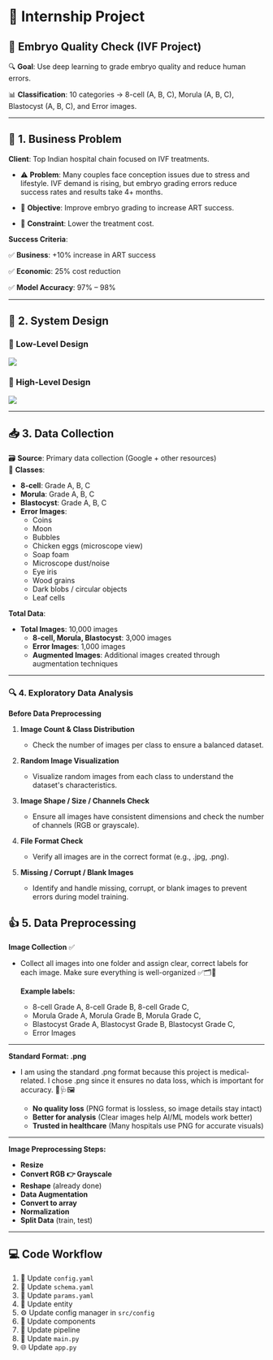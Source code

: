 # 🧪 Internship Project

## 🐣 Embryo Quality Check (IVF Project)

🔍 **Goal**: Use deep learning to grade embryo quality and reduce human errors.  

📊 **Classification**: 10 categories → 8-cell (A, B, C), Morula (A, B, C), Blastocyst (A, B, C), and Error images.

---

## 🏥 1. Business Problem

**Client**: Top Indian hospital chain focused on IVF treatments.

- ⚠️ **Problem**: Many couples face conception issues due to stress and lifestyle. IVF demand is rising, but embryo grading errors reduce success rates and results take 4+ months.

- 🎯 **Objective**: Improve embryo grading to increase ART success.

- 💸 **Constraint**: Lower the treatment cost.

**Success Criteria**:  

✅ **Business**: +10% increase in ART success 

✅ **Economic**: 25% cost reduction  

✅ **Model Accuracy**: 97% – 98%

---

## 🧩 2. System Design

### 🔽 Low-Level Design  
<img src="https://media-hosting.imagekit.io/f3c9f92876be481e/Low Level Design.gif?Expires=1839418127&Key-Pair-Id=K2ZIVPTIP2VGHC&Signature=aTxEfv6ywI8vCOYY5RJPoeKcFMlLh9cTgYSnFdnLkf-f0XB9kl~piQgfP1f7Av7boBnxaSqeIIxs5O-qDMq1GJjThsJOOTykiej2FXsCH~Q49qnWPcdsj8Wy0AiXIKDO4KzOO5tDHlI-Vnan69AtEZ9NavyT~DOWazyNoXnE67KTL3r4SEOf9ft50KqTtEgcznmrD1o3HX6Q6GmdOucGYzkmQB0L0gI7Ei6EX69iI0Ke6GAZzx4IcWkCxIYNK7FJ7JZDYVimbnFWC4f-yyXTiPm2InE1huUNuxQ6s4CsmG0hmr13IKtOyK-uBn-lyK-3QRQp-yHsQrI1apsMGbuzFw__"/>

### 🔼 High-Level Design  
<img src="https://media-hosting.imagekit.io/fa45448666de4d38/High level design.gif?Expires=1839418122&Key-Pair-Id=K2ZIVPTIP2VGHC&Signature=zcJS3QdWrlyzSCz49aiAsO34GPYJm9MqbRhyZ1HEQllDRNLpvy2VyidA~FlJTptEcy3xmDsJ4wglcruaSwUbfdy16AF9~vhqNOm4l2Fu4kZwkrPK8ne~tWxR-diTtXqSBcVb9TnZEBHtew1RCcwzREzROuNyklOQ7jRvB9TlmT8XHQC59EWam9yaPpuHdxH4ttT9xe2YwHFllfT4o8NZDVwVX8xX8oEtuhdp0KVXypLr-ISmR1zEthYWKkBxWOW5LpKt6RJpBKy1P8FWjp5VVEbQmmp~H-OoaS7NOoJo3DRRnh6kkoSyI7LuQEMPpNxzSw1jCyrQWSMVRI-i2lQgcQ__"/>

---

## 📥 3. Data Collection

🗃️ **Source**: Primary data collection (Google + other resources)  
📸 **Classes**:
- **8-cell**: Grade A, B, C  
- **Morula**: Grade A, B, C  
- **Blastocyst**: Grade A, B, C  
- **Error Images**:  
  - Coins  
  - Moon  
  - Bubbles  
  - Chicken eggs (microscope view)  
  - Soap foam  
  - Microscope dust/noise  
  - Eye iris  
  - Wood grains  
  - Dark blobs / circular objects  
  - Leaf cells  

**Total Data**:  
- **Total Images**: 10,000 images  
  - **8-cell, Morula, Blastocyst**: 3,000 images  
  - **Error Images**: 1,000 images  
  - **Augmented Images**: Additional images created through augmentation techniques  


---

### 🔍 4. Exploratory Data Analysis

**Before Data Preprocessing**  

1. **Image Count & Class Distribution**  
   - Check the number of images per class to ensure a balanced dataset.

2. **Random Image Visualization**  
   - Visualize random images from each class to understand the dataset's characteristics.

3. **Image Shape / Size / Channels Check**  
   - Ensure all images have consistent dimensions and check the number of channels (RGB or grayscale).

4. **File Format Check**  
   - Verify all images are in the correct format (e.g., .jpg, .png).

5. **Missing / Corrupt / Blank Images**  
   - Identify and handle missing, corrupt, or blank images to prevent errors during model training.


## 👍 5. Data Preprocessing

**Image Collection** ✅

- Collect all images into one folder and assign clear, correct labels for each image. Make sure everything is well-organized ✅🗂️🧠

  **Example labels:**  
  - 8-cell Grade A, 8-cell Grade B, 8-cell Grade C,  
  - Morula Grade A, Morula Grade B, Morula Grade C,  
  - Blastocyst Grade A, Blastocyst Grade B, Blastocyst Grade C,  
  - Error Images  

---

**Standard Format: .png**  

- I am using the standard .png format because this project is medical-related. I chose .png since it ensures no data loss, which is important for accuracy. 🧠🩺🖼️  

  - **No quality loss** (PNG format is lossless, so image details stay intact)  
  - **Better for analysis** (Clear images help AI/ML models work better)  
  - **Trusted in healthcare** (Many hospitals use PNG for accurate visuals)  

---

**Image Preprocessing Steps:**

- **Resize**  
- **Convert RGB 👉 Grayscale**  
- **Reshape** (already done)  
- **Data Augmentation**  
- **Convert to array**  
- **Normalization**  
- **Split Data** (train, test)  

---

## 💻 Code Workflow

1. 🔧 Update `config.yaml`  
2. 🔧 Update `schema.yaml`  
3. 🔧 Update `params.yaml`  
4. 🧱 Update entity  
5. ⚙️ Update config manager in `src/config`  
6. 🧩 Update components  
7. 🧪 Update pipeline  
8. 🚀 Update `main.py`  
9. 🌐 Update `app.py`  




